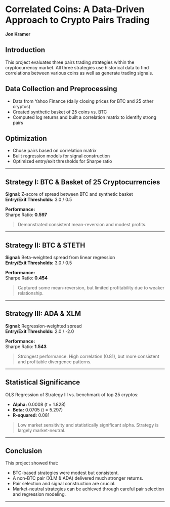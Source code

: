 # Correlated Coins: A Data-Driven Approach to Crypto Pairs Trading
**Jon Kramer**

## Introduction
This project evaluates three pairs trading strategies within the cryptocurrency market. All three strategies use historical data to find correlations between various coins as well as generate trading signals.

## Data Collection and Preprocessing
- Data from Yahoo Finance (daily closing prices for BTC and 25 other cryptos)
- Created synthetic basket of 25 coins vs. BTC
- Computed log returns and built a correlation matrix to identify strong pairs

## Optimization
- Chose pairs based on correlation matrix
- Built regression models for signal construction
- Optimized entry/exit thresholds for Sharpe ratio

---

## Strategy I: BTC & Basket of 25 Cryptocurrencies

**Signal:** Z-score of spread between BTC and synthetic basket  
**Entry/Exit Thresholds:** 3.0 / 0.5

**Performance:**  
Sharpe Ratio: **0.597**

> Demonstrated consistent mean-reversion and modest profits.

---

## Strategy II: BTC & STETH

**Signal:** Beta-weighted spread from linear regression  
**Entry/Exit Thresholds:** 3.0 / 0.5

**Performance:**  
Sharpe Ratio: **0.454**

> Captured some mean-reversion, but limited profitability due to weaker relationship.

---

## Strategy III: ADA & XLM

**Signal:** Regression-weighted spread  
**Entry/Exit Thresholds:** 2.0 / -2.0

**Performance:**  
Sharpe Ratio: **1.543**

> Strongest performance. High correlation (0.81), but more consistent and profitable divergence patterns.

---

## Statistical Significance

OLS Regression of Strategy III vs. benchmark of top 25 cryptos:

- **Alpha:** 0.0008 (t = 1.828)
- **Beta:** 0.0705 (t = 5.297)
- **R-squared:** 0.081

> Low market sensitivity and statistically significant alpha. Strategy is largely market-neutral.

---

## Conclusion

This project showed that:
- BTC-based strategies were modest but consistent.
- A non-BTC pair (XLM & ADA) delivered much stronger returns.
- Pair selection and signal construction are crucial.
- Market-neutral strategies can be achieved through careful pair selection and regression modeling.

---
